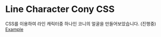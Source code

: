 # Line Character Cony CSS

CSS를 이용하여 라인 캐릭터중 하나인 코니의 얼굴을 만들어보았습니다. (진행중)
[Example](http://codepen.io/auseyoo/pen/ZBdzZp)
